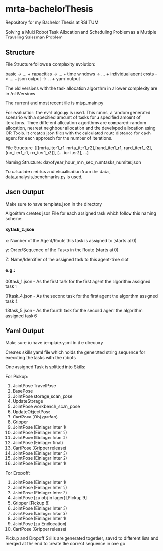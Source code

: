 # mrta-bachelorThesis

Repository for my Bachelor Thesis at RSI TUM

Solving a Multi Robot Task Allocation and Scheduling Problem as a Multiple Traveling Salesman Problem

## Structure

File Structure follows a complexity evolution:

basic -> ... + capacities -> ... + time windows -> ... + individual agent costs -> ... + json output -> ... + yaml output

The old versions with the task allocation algorithm in a lower complexity are in /oldVersions

The current and most recent file is mtsp_main.py

For evaluation, the eval_algo.py is used. This runns, a random generated scenario with a specified amount of tasks for a specified amount of iterations. Three different allocation algorithms are compared: random allocation, nearest neighbour allocation and the developed allocation using OR-Tools. It creates json files with the calculated route distance for each agent for each approach for the number of iterations.

File Structure: [[[mrta_iter1_r1, mrta_iter1_r2],[rand_iter1_r1, rand_iter1_r2],[nn_iter1_r1, nn_iter1_r2]], [... for iter2], ...]

Naming Structure: dayofyear_hour_min_sec_numtasks_numiter.json

To calculate metrics and visualisation from the data, data_analysis_benchmarks.py is used. 


## Json Output

Make sure to have template.json in the directory

Algorithm creates json File for each assigned task which follow this naming scheme:

#### xytask_z.json

x: Number of the Agent/Route this task is assigned to (starts at 0)

y: Order/Sequence of the Tasks in the Route (starts at 0)

Z: Name/Identifier of the assigned task to this agent-time slot

#### e.g.:

00task_1.json - As the first task for the first agent the algorithm assigned task 1

01task_4.json - As the second task for the first agent the algorithm assigned task 4

13task_5.json - As the fourth task for the second agent the algorithm assigned task 6

## Yaml Output

Make sure to have template.yaml in the directory

Creates skills.yaml file which holds the generated string sequence for executing the tasks with the robots

One assigned Task is splitted into Skills:

For Pickup:
1. JointPose TravelPose
2. BasePose
3. JointPose storage_scan_pose
4. UpdateStorage
5. JointPose workbench_scan_pose
6. UpdateObjectPose
7. CartPose (Obj greifen)
8. Gripper
9. JointPose (Einlager Inter 1)
10. JointPose (Einlager Inter 2)
11. JointPose (Einlager Inter 3)
12. JointPose (Einlager final)
13. CartPose (Gripper release)
14. JointPose (Einlager Inter 3)
15. JointPose (Einlager Inter 2)
16. JointPose (Einlager Inter 1)


For Dropoff:
1. JointPose (Einlager Inter 1)
2. JointPose (Einlager Inter 2)
3. JointPose (Einlager Inter 3)
4. JointPose (zu obj in lager) [Pickup 9]
5. Gripper [Pickup 8]
6. JointPose (Einlager Inter 3)
7. JointPose (Einlager Inter 2)
8. JointPose (Einlager Inter 1)
9. JointPose (zu Endlocation)
10. CartPose (Gripper release)

Pickup and Dropoff Skills are generated together, saved to different lists and merged at the end to create the correct sequence in one go